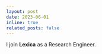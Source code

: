 ```yaml
---
layout: post
date: 2023-06-01
inline: true
related_posts: false
---
```


I join **Lexica** as a Research Engineer.
